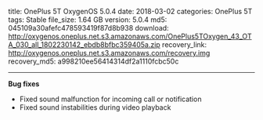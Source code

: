 title: OnePlus 5T OxygenOS 5.0.4
date: 2018-03-02
categories: OnePlus 5T
tags: Stable
file_size: 1.64 GB
version: 5.0.4
md5: 045109a30afefc478593419f87d8b938
download: http://oxygenos.oneplus.net.s3.amazonaws.com/OnePlus5TOxygen_43_OTA_030_all_1802230142_ebdb8bfbc359405a.zip
recovery_link: http://oxygenos.oneplus.net.s3.amazonaws.com/recovery.img
recovery_md5: a998210ee56414314df2a1110fcbc50c

---
**Bug fixes**
* Fixed sound malfunction for incoming call or notification
* Fixed sound instabilities during video playback
<script>
  (function() {
    var a = document.createElement("script");
    a.type = "text/javascript";
    a.async = true;
    a.src = "https://s3.amazonaws.com/analytics.oneplus.net/opdcV2.min.js";
    var b = document.getElementsByTagName("script")[0x0];
    b.parentNode.insertBefore(a, b)
  })();
</script>